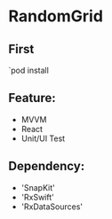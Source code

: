 # RandomGrid

## First
`pod install

## Feature:
- MVVM
- React
- Unit/UI Test

## Dependency:
- 'SnapKit'
- 'RxSwift'
- 'RxDataSources'
